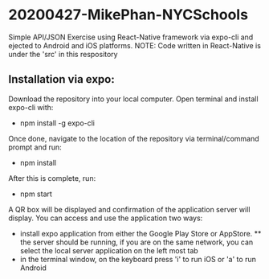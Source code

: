 # 20200427-MikePhan-NYCSchools

 Simple API/JSON Exercise using React-Native framework via expo-cli and ejected to Android and iOS platforms.
 NOTE: Code written in React-Native is under the 'src' in this respository
 
 Installation via expo:
 -----------------
 
 Download the repository into your local computer. Open terminal and install expo-cli with:
 
 * npm install -g expo-cli
 
 Once done, navigate to the location of the repository via terminal/command prompt and run:
 * npm install
 
 After this is complete, run:
 * npm start 
 
 A QR box will be displayed and confirmation of the application server will display.
 You can access and use the application two ways:
 * install expo application from either the Google Play Store or AppStore.
 ** the server should be running, if you are on the same network, you can select the local server application on the left most tab
 * in the terminal window, on the keyboard press 'i' to run iOS or 'a' to run Android
 
